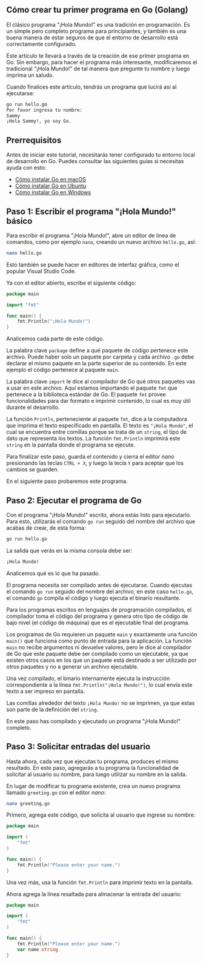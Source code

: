 ## Cómo crear tu primer programa en Go (Golang)

El clásico programa "¡Hola Mundo!" es una tradición en programación. Es un simple pero completo programa para principiantes, y también es una buena manera de estar seguros de que el entorno de desarrollo está correctamente configurado.

Este artículo te llevará a través de la creación de ese primer programa en Go. Sin embargo, para hacer el programa más interesante, modificaremos el tradicional "¡Hola Mundo!" de tal manera que pregunte tu nombre y luego imprima un saludo.

Cuando finalices este artículo, tendrás un programa que lucirá así al ejecutarse:

```bash
go run hello.go
Por favor ingresa tu nombre:
Sammy
¡Hola Sammy!, yo soy Go.
```

## Prerrequisitos

Antes de iniciar este tutorial, necesitarás tener configurado tu entorno local de desarrollo en Go. Puedes consultar las siguientes guías si necesitas ayuda con esto:

-  [Cómo instalar Go en macOS](https://www.digitalocean.com/community/tutorials/how-to-install-go-and-set-up-a-local-programming-environment-on-macos) 
-  [Cómo instalar Go en Ubuntu](https://www.digitalocean.com/community/tutorials/how-to-install-go-and-set-up-a-local-programming-environment-on-ubuntu-18-04) 
-  [Cómo instalar Go en Windows](https://www.digitalocean.com/community/tutorials/how-to-install-go-and-set-up-a-local-programming-environment-on-windows-10)

## Paso 1: Escribir el programa "¡Hola Mundo!" básico

Para escribir el programa "¡Hola Mundo!", abre un editor de línea de comandos, como por ejemplo `nano`, creando un nuevo archivo `hello.go`, así:

```bash
nano hello.go
```

Esto también se puede hacer en editores de interfaz gráfica, como el popular Visual Studio Code.

Ya con el editor abierto, escribe el siguiente código:

```go
package main

import "fmt"

func main() {
	fmt.Println("¡Hola Mundo!")
}
```

Analicemos cada parte de este código.

La palabra clave `package` define a qué paquete de código pertenece este archivo. Puede haber solo un paquete por carpeta y cada archivo `.go` debe declarar el mismo paquete en la parte superior de su contenido. En este ejemplo el código pertenece al paquete `main`.

La palabra clave `import` le dice al compilador de Go qué otros paquetes vas a usar en este archivo. Aquí estamos importando el paquete `fmt` que pertenece a la biblioteca estándar de Go. El paquete `fmt` provee funcionalidades para dar formato e imprimir contenido, lo cual es muy útil durante el desarrollo.

La función `Println`, perteneciente al paquete `fmt`, dice a la computadora que imprima el texto especificado en pantalla. El texto es `"¡Hola Mundo"`, el cual se encuentra entre comillas porque se trata de un `string`, el tipo de dato que representa los textos. La función `fmt.Println` imprimirá este `string` en la pantalla donde el programa se ejecute.

Para finalizar este paso, guarda el contenido y cierra el editor *nano* presionando las teclas `CTRL + X`, y luego la tecla `Y` para aceptar que los cambios se guarden.

En el siguiente paso probaremos este programa.

## Paso 2: Ejecutar el programa de Go

Con el programa "¡Hola Mundo!" escrito, ahora estás listo para ejecutarlo. Para esto, utilizarás el comando `go run` seguido del nombre del archivo que acabas de crear, de esta forma:

```bash
go run hello.go
```

La salida que verás en la misma consola debe ser:

```bash
¡Hola Mundo!
```

Analicemos qué es lo que ha pasado.

El programa necesita ser compilado antes de ejecutarse. Cuando ejecutas el comando `go run` seguido del nombre del archivo, en este caso `hello.go`, el comando `go` compila el código y luego ejecuta el binario resultante.

Para los programas escritos en lenguajes de programación compilados, el compilador toma el código del programa y genera otro tipo de código de bajo nivel (el código de máquina) que es el ejecutable final del programa.

Los programas de Go requieren un paquete `main` y exactamente una función `main()` que funciona como punto de entrada para la aplicación. La función `main` no recibe argumentos ni devuelve valores, pero le dice al compilador de Go que este paquete debe ser compilado como un ejecutable, ya que existen otros casos en los que un paquete está destinado a ser utilizado por otros paquetes y no a generar un archivo ejecutable.

Una vez compilado, el binario internamente ejecuta la instrucción correspondiente a la línea `fmt.Println("¡Hola Mundo!")`, lo cual envía este texto a ser impreso en pantalla.

Las comillas alrededor del texto `¡Hola Mundo!` no se imprimen, ya que estas son parte de la definición del `string`.

En este paso has compilado y ejecutado un programa "¡Hola Mundo!" completo.

## Paso 3: Solicitar entradas del usuario

Hasta ahora, cada vez que ejecutas tu programa, produces el mismo resultado. En este paso, agregarás a tu programa la funcionalidad de solicitar al usuario su nombre, para luego utilizar su nombre en la salida.

En lugar de modificar tu programa existente, crea un nuevo programa llamado `greeting.go` con el editor *nano*:

```bash
nano greeting.go
```

Primero, agrega este código, que solicita al usuario que ingrese su nombre:

```go
package main

import (
	"fmt"
)

func main() {
	fmt.Println("Please enter your name.")
}
```

Una vez más, usa la función `fmt.Println` para imprimir texto en la pantalla.

Ahora agrega la línea resaltada para almacenar la entrada del usuario:

```go {.line-numbers}
package main

import (
	"fmt"
)

func main() {
	fmt.Println("Please enter your name.")
	var name string
}
```